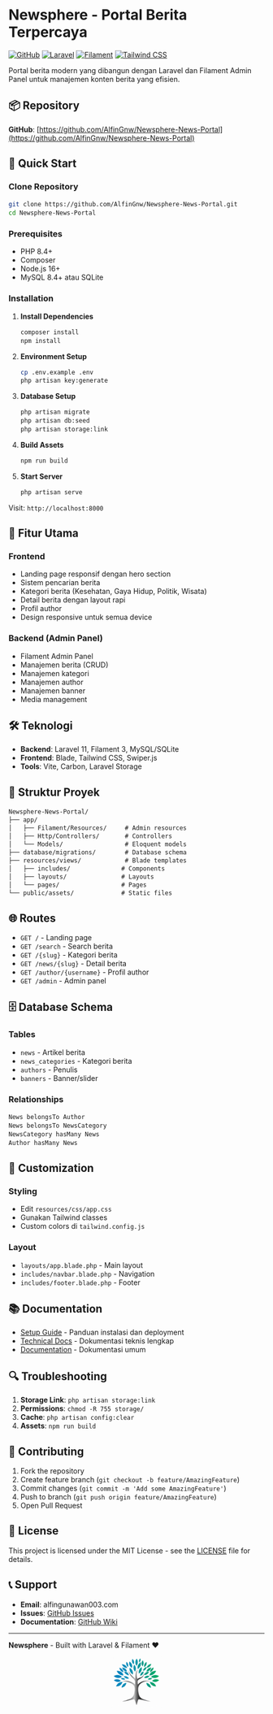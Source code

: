 # Newsphere - Portal Berita Terpercaya

[![GitHub](https://img.shields.io/badge/GitHub-Newsphere--News--Portal-blue?style=flat-square&logo=github)](https://github.com/AlfinGnw/Newsphere-News-Portal)
[![Laravel](https://img.shields.io/badge/Laravel-12-red?style=flat-square&logo=laravel)](https://laravel.com)
[![Filament](https://img.shields.io/badge/Filament-4-orange?style=flat-square)](https://filamentphp.com)
[![Tailwind CSS](https://img.shields.io/badge/Tailwind_CSS-38B2AC?style=flat-square&logo=tailwind-css)](https://tailwindcss.com)

Portal berita modern yang dibangun dengan Laravel dan Filament Admin Panel untuk manajemen konten berita yang efisien.

## 📦 Repository

**GitHub**: [https://github.com/AlfinGnw/Newsphere-News-Portal](https://github.com/AlfinGnw/Newsphere-News-Portal)

## 🚀 Quick Start

### Clone Repository
```bash
git clone https://github.com/AlfinGnw/Newsphere-News-Portal.git
cd Newsphere-News-Portal
```

### Prerequisites
- PHP 8.4+
- Composer
- Node.js 16+
- MySQL 8.4+ atau SQLite

### Installation

1. **Install Dependencies**
   ```bash
   composer install
   npm install
   ```

2. **Environment Setup**
   ```bash
   cp .env.example .env
   php artisan key:generate
   ```

3. **Database Setup**
   ```bash
   php artisan migrate
   php artisan db:seed
   php artisan storage:link
   ```

4. **Build Assets**
   ```bash
   npm run build
   ```

5. **Start Server**
   ```bash
   php artisan serve
   ```

Visit: `http://localhost:8000`

## 🚀 Fitur Utama

### Frontend
- Landing page responsif dengan hero section
- Sistem pencarian berita
- Kategori berita (Kesehatan, Gaya Hidup, Politik, Wisata)
- Detail berita dengan layout rapi
- Profil author
- Design responsive untuk semua device

### Backend (Admin Panel)
- Filament Admin Panel
- Manajemen berita (CRUD)
- Manajemen kategori
- Manajemen author
- Manajemen banner
- Media management

## 🛠 Teknologi

- **Backend**: Laravel 11, Filament 3, MySQL/SQLite
- **Frontend**: Blade, Tailwind CSS, Swiper.js
- **Tools**: Vite, Carbon, Laravel Storage

## 📁 Struktur Proyek

```
Newsphere-News-Portal/
├── app/
│   ├── Filament/Resources/     # Admin resources
│   ├── Http/Controllers/       # Controllers
│   └── Models/                 # Eloquent models
├── database/migrations/        # Database schema
├── resources/views/            # Blade templates
│   ├── includes/              # Components
│   ├── layouts/               # Layouts
│   └── pages/                 # Pages
└── public/assets/             # Static files
```

## 🌐 Routes

- `GET /` - Landing page
- `GET /search` - Search berita
- `GET /{slug}` - Kategori berita
- `GET /news/{slug}` - Detail berita
- `GET /author/{username}` - Profil author
- `GET /admin` - Admin panel

## 🗄 Database Schema

### Tables
- `news` - Artikel berita
- `news_categories` - Kategori berita
- `authors` - Penulis
- `banners` - Banner/slider

### Relationships
```php
News belongsTo Author
News belongsTo NewsCategory
NewsCategory hasMany News
Author hasMany News
```

## 🎨 Customization

### Styling
- Edit `resources/css/app.css`
- Gunakan Tailwind classes
- Custom colors di `tailwind.config.js`

### Layout
- `layouts/app.blade.php` - Main layout
- `includes/navbar.blade.php` - Navigation
- `includes/footer.blade.php` - Footer

## 📚 Documentation

- [Setup Guide](SETUP_GUIDE.md) - Panduan instalasi dan deployment
- [Technical Docs](TECHNICAL_DOCS.md) - Dokumentasi teknis lengkap
- [Documentation](DOCUMENTATION.md) - Dokumentasi umum

## 🔍 Troubleshooting

1. **Storage Link**: `php artisan storage:link`
2. **Permissions**: `chmod -R 755 storage/`
3. **Cache**: `php artisan config:clear`
4. **Assets**: `npm run build`

## 🤝 Contributing

1. Fork the repository
2. Create feature branch (`git checkout -b feature/AmazingFeature`)
3. Commit changes (`git commit -m 'Add some AmazingFeature'`)
4. Push to branch (`git push origin feature/AmazingFeature`)
5. Open Pull Request

## 📄 License

This project is licensed under the MIT License - see the [LICENSE](LICENSE) file for details.

## 📞 Support

- **Email**: alfingunawan003.com
- **Issues**: [GitHub Issues](https://github.com/AlfinGnw/Newsphere-News-Portal/issues)
- **Documentation**: [GitHub Wiki](https://github.com/AlfinGnw/Newsphere-News-Portal/wiki)

---

**Newsphere** - Built with Laravel & Filament ❤️

<p align="center">
  <img src="public/assets/img/logo2.jpg" alt="Newsphere Logo" width="100">
</p>
